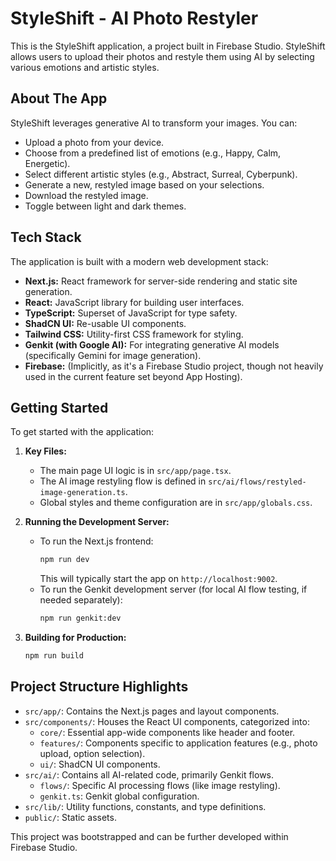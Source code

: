 # StyleShift - AI Photo Restyler

This is the StyleShift application, a project built in Firebase Studio. StyleShift allows users to upload their photos and restyle them using AI by selecting various emotions and artistic styles.

## About The App

StyleShift leverages generative AI to transform your images. You can:

*   Upload a photo from your device.
*   Choose from a predefined list of emotions (e.g., Happy, Calm, Energetic).
*   Select different artistic styles (e.g., Abstract, Surreal, Cyberpunk).
*   Generate a new, restyled image based on your selections.
*   Download the restyled image.
*   Toggle between light and dark themes.

## Tech Stack

The application is built with a modern web development stack:

*   **Next.js:** React framework for server-side rendering and static site generation.
*   **React:** JavaScript library for building user interfaces.
*   **TypeScript:** Superset of JavaScript for type safety.
*   **ShadCN UI:** Re-usable UI components.
*   **Tailwind CSS:** Utility-first CSS framework for styling.
*   **Genkit (with Google AI):** For integrating generative AI models (specifically Gemini for image generation).
*   **Firebase:** (Implicitly, as it's a Firebase Studio project, though not heavily used in the current feature set beyond App Hosting).

## Getting Started

To get started with the application:

1.  **Key Files:**
    *   The main page UI logic is in `src/app/page.tsx`.
    *   The AI image restyling flow is defined in `src/ai/flows/restyled-image-generation.ts`.
    *   Global styles and theme configuration are in `src/app/globals.css`.

2.  **Running the Development Server:**
    *   To run the Next.js frontend:
        ```bash
        npm run dev
        ```
        This will typically start the app on `http://localhost:9002`.
    *   To run the Genkit development server (for local AI flow testing, if needed separately):
        ```bash
        npm run genkit:dev
        ```

3.  **Building for Production:**
    ```bash
    npm run build
    ```

## Project Structure Highlights

*   `src/app/`: Contains the Next.js pages and layout components.
*   `src/components/`: Houses the React UI components, categorized into:
    *   `core/`: Essential app-wide components like header and footer.
    *   `features/`: Components specific to application features (e.g., photo upload, option selection).
    *   `ui/`: ShadCN UI components.
*   `src/ai/`: Contains all AI-related code, primarily Genkit flows.
    *   `flows/`: Specific AI processing flows (like image restyling).
    *   `genkit.ts`: Genkit global configuration.
*   `src/lib/`: Utility functions, constants, and type definitions.
*   `public/`: Static assets.

This project was bootstrapped and can be further developed within Firebase Studio.
